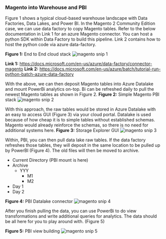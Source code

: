 
### Magento into Warehouse and PBI

Figure 1 shows a typical cloud-based warehouse landscape with Data Factories, Data Lakes, and Power BI. In the Magento 2 Community Edition case, we can use data factory to copy Magento tables. Refer to the below documentation in Link 1 for an azure Magento connector. You can host a python SDK within Data Factory to build this pipeline. Link 2 contains how to host the python code via azure data-factory.

**Figure 1:** End to End cloud stack
![magento snip 1](https://user-images.githubusercontent.com/84352976/124342566-95760e80-db79-11eb-9c40-a09131a14acc.PNG)

**Link 1:** https://docs.microsoft.com/en-us/azure/data-factory/connector-magento
**Link 2:** https://docs.microsoft.com/en-us/azure/batch/tutorial-run-python-batch-azure-data-factory

With the above, we can then deposit Magento tables into Azure Datalake and mount PowerBi analytics on-top. Bi can be refreshed daily to pull the newest Magento tables as shown in Figure 2. 
**Figure 2:** Simple Magento PBI stack
![magento snip 2](https://user-images.githubusercontent.com/84352976/124342571-9c048600-db79-11eb-8b88-3e96af414646.PNG)

With this approach, the raw tables would be stored in Azure Datalake with an easy to access GUI (Figure 3) via your cloud portal. Datalake is used because of how cheap it is to simple tables without established schemas. Magento would already reinforce the schemas, so there is no need for additional systems here. 
**Figure 3:** Storage Explorer GUI
![magento snip 3](https://user-images.githubusercontent.com/84352976/124342579-a7f04800-db79-11eb-84a8-491053f00aa8.PNG)


Within, PBI, you can then pull data lake raw tables. If the data factory refreshes those tables, they will deposit in the same location to be pulled up by PowerBI (Figure 4). The old files will then be moved to archive.
*	Current Directory (PBI mount is here)
*	Archive
    * YYY
      *	M1
      *	M2
  *	Day 1
  *	Day 2

**Figure 4:** PBI Datalake connector
![magento snip 4](https://user-images.githubusercontent.com/84352976/124342583-acb4fc00-db79-11eb-8a88-26db92900dfd.PNG)


After you finish pulling the data, you can use PowerBi to do view transformations and write additional queries for analytics. The data should be all here for you to play around with. (Figure 5)

**Figure 5:** PBI view building
![magento snip 5](https://user-images.githubusercontent.com/84352976/124342586-af175600-db79-11eb-858d-7e3ab6d76b93.PNG)

